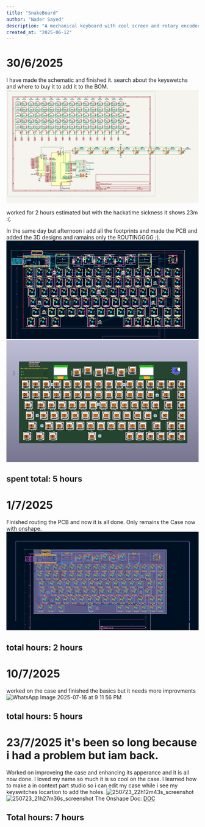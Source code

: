 ```yaml
---
title: "SnakeBoard"
author: "Nader Sayed"
description: "A mechanical keyboard with cool screen and rotary encoders and more..."
created_at: "2025-06-12"
---
```

# 30/6/2025
I have made the schematic and finished it. search about the keyswetchs and where to buy it to add it to the BOM.
![alt text](image.png)

worked for 2 hours estimated but with the hackatime sickness it shows 23m :(.

In the same day but afternoon i add all the footprints and made the PCB and added the 3D designs and ramains only the ROUTINGGGG ;).
![alt text](image-1.png)
![alt text](image-2.png)
## spent total: 5 hours
# 1/7/2025
Finished routing the PCB and now it is all done. Only remains the Case now with onshape.
![alt text](image-3.png)
## total hours: 2 hours
# 10/7/2025
worked on the case and finished the basics but it needs more improvments
![WhatsApp Image 2025-07-16 at 9 11 56 PM](https://github.com/user-attachments/assets/4a1ffa5b-3ac1-40e2-a24e-49b88b8110d9)
## total hours: 5 hours
# 23/7/2025 it's been so long because i had a problem but iam back.
Worked on improveing the case and enhancing its apperance and it is all now done.
I loved my name so much it is so cool on the case. I learned how to make a in context part studio so i can edit my case while i see my keyswitches locartion to add the holes.
<img width="856" height="798" alt="250723_22h12m43s_screenshot" src="https://github.com/user-attachments/assets/2f88c2f2-9bbf-4440-bffa-6925b3c1494f" />
<img width="1119" height="933" alt="250723_21h27m36s_screenshot" src="https://github.com/user-attachments/assets/26036f8b-289c-4940-b86c-3344602099d2" />
The Onshape Doc: [DOC](https://cad.onshape.com/documents/902611e8b9feae564de8d9eb/w/ee044899b2f02c71afc87682/e/73f01ff6e236a97137583ab3?renderMode=0&uiState=688221b8a27d1511c8890300)<br>
## Total hours: 7 hours

